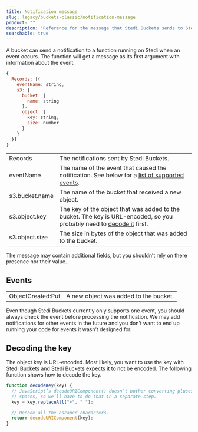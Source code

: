 ```yaml
---
title: Notification message
slug: legacy/buckets-classic/notification-message
product: ""
description: "Reference for the message that Stedi Buckets sends to Stedi Functions."
searchable: true
---
```


A bucket can send a notification to a function running on Stedi when an event occurs. The function will get a message as its first argument with information about the event.

```javascript
{
  Records: [{
    eventName: string,
    s3: {
      bucket: {
        name: string
      },
      object: {
        key: string,
        size: number
      }
    }
  }]
}
```

| | |
|-|-|
Records | The notifications sent by Stedi Buckets.
eventName | The name of the event that caused the notification. See below for a [list of supported events](#events).
s3.bucket.name | The name of the bucket that received a new object.
s3.object.key | The key of the object that was added to the bucket. The key is URL-encoded, so you probably need to [decode it](#decoding-the-key) first.
s3.object.size | The size in bytes of the object that was added to the bucket.

The message may contain additional fields, but you shouldn’t rely on there presence nor their value.

## Events

| | |
|-|-|
ObjectCreated:Put | A new object was added to the bucket.

Even though Stedi Buckets currently only supports one event, you should always check the event before processing the notification. We may add notifications for other events in the future and you don’t want to end up running your code for events it wasn’t designed for.

## Decoding the key

The object key is URL-encoded. Most likely, you want to use the key with Stedi Buckets and Stedi Buckets expects it to not be encoded. The following function shows how to decode the key.

```javascript
function decodeKey(key) {
  // JavaScript’s decodeURIComponent() doesn’t bother converting pluses to
  // spaces, so we’ll have to do that in a separate step.
  key = key.replaceAll("+", " ");

  // Decode all the escaped characters.
  return decodeURIComponent(key);
}
```